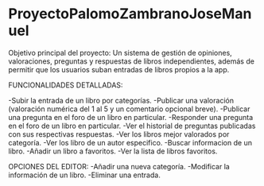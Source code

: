 # ProyectoPalomoZambranoJoseManuel

Objetivo principal del proyecto: Un sistema de gestión de opiniones, valoraciones, preguntas y respuestas de libros independientes, además de permitir que los usuarios suban entradas de libros propios a la app.

FUNCIONALIDADES DETALLADAS:

-Subir la entrada de un libro por categorías.
-Publicar una valoración (valoración numérica del 1 al 5 y un comentario opcional breve).
-Publicar una pregunta en el foro de un libro en particular.
-Responder una pregunta en el foro de un libro en particular.
-Ver el historial de preguntas publicadas con sus respectivas respuestas.
-Ver los libros mejor valorados por categoría.
-Ver los libro de un autor especifico.
-Buscar informacion de un libro. 
-Añadir un libro a favoritos.
-Ver la lista de libros favoritos.

OPCIONES DEL EDITOR:
-Añadir una nueva categoría.
-Modificar la información de un libro.
-Eliminar una entrada.
